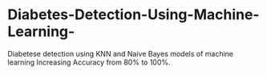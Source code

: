 # Diabetes-Detection-Using-Machine-Learning-
Diabetese detection using KNN and Naive Bayes models of machine learning Increasing Accuracy from 80% to 100%.  
